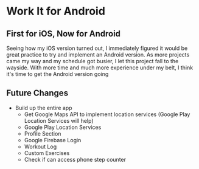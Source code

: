 # Work It for Android

## First for iOS, Now for Android ##
Seeing how my iOS version turned out, I immediately figured it would be great practice to try and implement
an Android version. As more projects came my way and my schedule got busier, I let this project fall to the wayside. 
With more time and much more experience under my belt, I think it's time to get the Android version going

## Future Changes ##
 - Build up the entire app
    - Get Google Maps API to implement location services (Google Play Location Services will help)
    - Google Play Location Services
    - Profile Section
    - Google Firebase Login
    - Workout Log
    - Custom Exercises
    - Check if can access phone step counter
